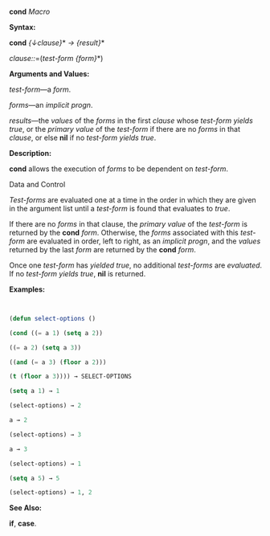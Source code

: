 **cond** *Macro* 



**Syntax:** 



**cond** *\{↓clause\}*\* *→ \{result\}*\* 



*clause::*=(*test-form \{form\}*\*) 



**Arguments and Values:** 



*test-form*—a *form*. 



*forms*—an *implicit progn*. 



*results*—the *values* of the *forms* in the first *clause* whose *test-form yields true*, or the *primary value* of the *test-form* if there are no *forms* in that *clause*, or else **nil** if no *test-form yields true*. 



**Description:** 



**cond** allows the execution of *forms* to be dependent on *test-form*. 



Data and Control 











*Test-forms* are evaluated one at a time in the order in which they are given in the argument list until a *test-form* is found that evaluates to *true*. 



If there are no *forms* in that clause, the *primary value* of the *test-form* is returned by the **cond** *form*. Otherwise, the *forms* associated with this *test-form* are evaluated in order, left to right, as an *implicit progn*, and the *values* returned by the last *form* are returned by the **cond** *form*. 



Once one *test-form* has *yielded true*, no additional *test-forms* are *evaluated*. If no *test-form yields true*, **nil** is returned. 



**Examples:**
```lisp
 

(defun select-options () 

(cond ((= a 1) (setq a 2)) 

((= a 2) (setq a 3)) 

((and (= a 3) (floor a 2))) 

(t (floor a 3)))) → SELECT-OPTIONS 

(setq a 1) → 1 

(select-options) → 2 

a → 2 

(select-options) → 3 

a → 3 

(select-options) → 1 

(setq a 5) → 5 

(select-options) → 1, 2 


```
**See Also:** 



**if**, **case**. 



